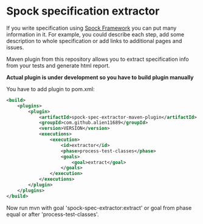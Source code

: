 # Spock specification extractor

If you write specification using [Spock Framework](http://spockframework.github.io/spock/docs/1.0/index.html) you can put many information in it. For example, you could describe each step, add some description to whole specification or add links to additional pages and issues.

Maven plugin from this repository allows you to extract specification info from your tests and generate html report.

**Actual plugin is under development so you have to build plugin manually**

You have to add plugin to pom.xml:
```xml
<build>
    <plugins>
        <plugin>
            <artifactId>spock-spec-extractor-maven-plugin</artifactId>
            <groupId>com.github.alien11689</groupId>
            <version>VERSION</version>
            <executions>
                <execution>
                    <id>extractor</id>
                    <phase>process-test-classes</phase>
                    <goals>
                        <goal>extract</goal>
                    </goals>
                </execution>
            </executions>
        </plugin>
    </plugins>
</build>
```

Now run mvn with goal 'spock-spec-extractor:extract' or goal from phase equal or after 'process-test-classes'.